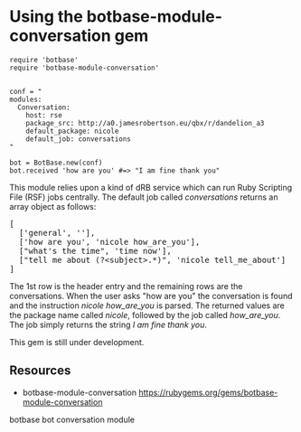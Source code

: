 # Using the botbase-module-conversation gem

    require 'botbase'
    require 'botbase-module-conversation'


    conf = "
    modules:
      Conversation:
        host: rse
        package_src: http://a0.jamesrobertson.eu/qbx/r/dandelion_a3
        default_package: nicole
        default_job: conversations
    "

    bot = BotBase.new(conf)
    bot.received 'how are you' #=> "I am fine thank you"

This module relies upon a kind of dRB service which can run Ruby Scripting File (RSF) jobs centrally. The default job called *conversations* returns an array object as follows:

<pre>
[
  ['general', ''],
  ['how are you', 'nicole how_are_you'],
  ["what's the time", 'time now'],
  ["tell me about (?&lt;subject&gt;.*)", 'nicole tell_me_about']
]
</pre>

The 1st row is the header entry and the remaining rows are the conversations. When the user asks "how are you" the conversation is found and the instruction *nicole how_are_you* is parsed. The returned values are the package name called *nicole*, followed by the job called *how_are_you*. The job simply returns the string *I am fine thank you*.

This gem is still under development.

## Resources

* botbase-module-conversation https://rubygems.org/gems/botbase-module-conversation

botbase bot conversation module
